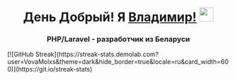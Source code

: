 <h1 align="center">День Добрый! Я <a href="https://www.linkedin.com/in/vova-kharchenko-ba905019b/" target="_blank">Владимир!</a> 
<img src="https://github.com/blackcater/blackcater/raw/main/images/Hi.gif" height="32"/></h1>
<h3 align="center">PHP/Laravel - разработчик из Беларуси</h3>
[![GitHub Streak](https://streak-stats.demolab.com?user=VovaMolxs&theme=dark&hide_border=true&locale=ru&card_width=600)](https://git.io/streak-stats)
<!--
**VovaMolxs/VovaMolxs** is a ✨ _special_ ✨ repository because its `README.md` (this file) appears on your GitHub profile.

Here are some ideas to get you started:

- 🔭 I’m currently working on ...
- 🌱 I’m currently learning ...
- 👯 I’m looking to collaborate on ...
- 🤔 I’m looking for help with ...
- 💬 Ask me about ...
- 📫 How to reach me: ...
- 😄 Pronouns: ...
- ⚡ Fun fact: ...
-->
